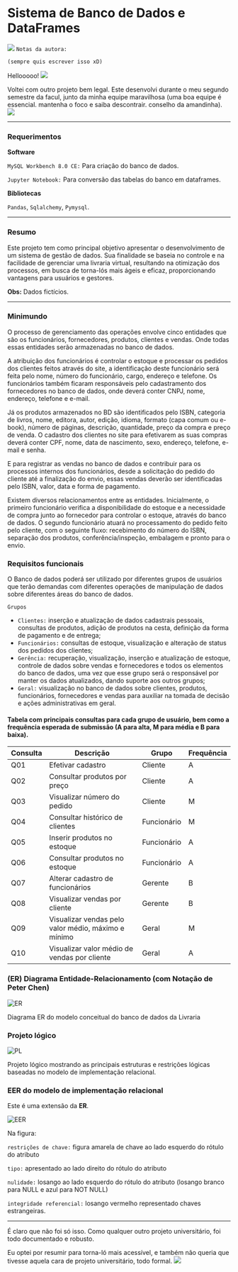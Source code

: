 # Sistema de Banco de Dados e DataFrames

 ![](https://64.media.tumblr.com/a287933b4201da86ceebe5d693158a89/tumblr_inline_p7j39fqgoz1qgg3e5_75sq.gifv) `Notas da autora: `

`(sempre quis escrever isso xD)`

Hellooooo! ![](https://64.media.tumblr.com/d6cf1ccb802887989d48db3100906e27/tumblr_inline_p7j3achp5x1qgg3e5_75sq.gifv)

Voltei com outro projeto bem legal. Este desenvolvi durante o meu segundo semestre da facul, junto da minha equipe maravilhosa (uma boa equipe é essencial. mantenha o foco e saiba descontrair. conselho da amandinha). ![](https://64.media.tumblr.com/55e062b0c5976f5a55236d046911532f/tumblr_inline_p81vs67K7X1qgg3e5_75sq.gifv)

------

### Requerimentos

**Software**

`MySQL Workbench 8.0 CE:` Para criação do banco de dados.

`Jupyter Notebook:` Para conversão das tabelas do banco em dataframes.

**Bibliotecas** 

`Pandas`, `Sqlalchemy`, `Pymysql`.

------

### Resumo

Este projeto tem como principal objetivo apresentar o desenvolvimento de um sistema de gestão de dados. Sua finalidade se baseia no controle e na facilidade de gerenciar uma livraria virtual, resultando na otimização dos processos, em busca de torna-lós mais ágeis e eficaz, proporcionando vantagens para usuários e gestores.

**Obs:** Dados fictícios.

------

### Minimundo

O processo de gerenciamento das operações envolve cinco entidades que são os funcionários, fornecedores, produtos, clientes e vendas. Onde todas essas entidades serão armazenadas no banco de dados.

A atribuição dos funcionários é controlar o estoque e processar os pedidos dos clientes feitos através do site, a identificação deste funcionário será feita pelo nome, número do funcionário, cargo, endereço e telefone. Os funcionários também ficaram responsáveis pelo cadastramento dos fornecedores no banco de dados, onde deverá conter CNPJ, nome, endereço, telefone e e-mail. 

Já os produtos armazenados no BD são identificados pelo ISBN, categoria de livros, nome, editora, autor, edição, idioma, formato (capa comum ou e-book), número de páginas, descrição, quantidade, preço da compra e preço de venda. O cadastro dos clientes no site para efetivarem as suas compras deverá conter CPF, nome, data de nascimento, sexo, endereço, telefone, e-mail e senha. 

E para registrar as vendas no banco de dados e contribuir para os processos internos dos funcionários, desde a solicitação do pedido do cliente até a finalização do envio, essas vendas deverão ser identificadas pelo ISBN, valor, data e forma de pagamento.

Existem diversos relacionamentos entre as entidades. Inicialmente, o primeiro funcionário verifica a disponibilidade do estoque e a necessidade de compra junto ao fornecedor para controlar o estoque, através do banco de dados. O segundo funcionário atuará no processamento do pedido feito pelo cliente, com o seguinte fluxo: recebimento do número do ISBN, separação dos produtos, conferência/inspeção, embalagem e pronto para o envio.

### Requisitos funcionais

O Banco de dados poderá ser utilizado por diferentes grupos de usuários que terão demandas com diferentes operações de manipulação de dados sobre diferentes áreas do banco de dados.

`Grupos`

- `Clientes:` inserção e atualização de dados cadastrais pessoais, consultas de produtos, adição de produtos na cesta, definição da forma de pagamento e de entrega;
- `Funcionários:` consultas de estoque, visualização e alteração de status dos pedidos dos clientes;
- `Gerência:` recuperação, visualização, inserção e atualização de estoque, controle de dados sobre vendas e fornecedores e todos os elementos do banco de dados, uma vez que esse grupo será o responsável por manter os dados atualizados, dando suporte aos outros grupos;
- `Geral:` visualização no banco de dados sobre clientes, produtos, funcionários, fornecedores e vendas para auxiliar na tomada de decisão e ações administrativas em geral.

#### Tabela com principais consultas para cada grupo de usuário, bem como a frequência esperada de submissão (A para alta, M para média e B para baixa).

| Consulta | Descrição                                           | Grupo       | Frequência |
| -------- | --------------------------------------------------- | ----------- | ---------- |
| Q01      | Efetivar cadastro                                   | Cliente     | A          |
| Q02      | Consultar produtos por preço                        | Cliente     | A          |
| Q03      | Visualizar número do pedido                         | Cliente     | M          |
| Q04      | Consultar histórico de clientes                     | Funcionário | M          |
| Q05      | Inserir produtos no estoque                         | Funcionário | A          |
| Q06      | Consultar produtos no estoque                       | Funcionário | A          |
| Q07      | Alterar cadastro de funcionários                    | Gerente     | B          |
| Q08      | Visualizar vendas por cliente                       | Gerente     | B          |
| Q09      | Visualizar vendas pelo valor médio, máximo e mínimo | Geral       | M          |
| Q10      | Visualizar valor médio de vendas por cliente        | Geral       | A          |

### (ER) Diagrama Entidade-Relacionamento (com Notação de Peter Chen)

![ER](https://i.imgur.com/NADuJjj.jpeg)

Diagrama ER do modelo conceitual do banco de dados da Livraria

### Projeto lógico

![PL](https://i.imgur.com/JOOheYg.jpeg)

Projeto lógico mostrando as principais estruturas e restrições lógicas baseadas no modelo de implementação relacional.

### EER do modelo de implementação relacional

Este é uma extensão da **ER**.

![EER](https://i.imgur.com/SXknfty.jpeg)

Na figura:

`restrições de chave:` figura amarela de chave ao lado esquerdo do rótulo do atributo

`tipo:` apresentado ao lado direito do rótulo do atributo

`nulidade:` losango ao lado esquerdo do rótulo do atributo (losango branco para NULL e azul para NOT NULL)

`integridade referencial:` losango vermelho representado chaves estrangeiras.

------

É claro que não foi só isso. Como qualquer outro projeto universitário, foi todo documentado e robusto. 

Eu optei por resumir para torna-ló mais acessível, e também não queria que tivesse aquela cara de projeto universitário, todo formal. ![](https://64.media.tumblr.com/dc6536ee860ed5696f546466e1f2bace/tumblr_inline_p81vs6OADE1qgg3e5_75sq.gifv)
